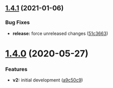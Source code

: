 ## [1.4.1](https://github.com/americanexpress/react-seo/compare/v1.4.0...v1.4.1) (2021-01-06)


### Bug Fixes

* **release:** force unreleased changes ([51c3663](https://github.com/americanexpress/react-seo/commit/51c36632b3b84c95983a16c3ea36f0c7ae19923d))

# [1.4.0](https://github.com/americanexpress/react-seo/compare/v1.3.0...v1.4.0) (2020-05-27)


### Features

* **v2:** initial development ([a9c50c9](https://github.com/americanexpress/react-seo/commit/a9c50c954da8cc7d1712e39386d2269d00bcaa6a))
